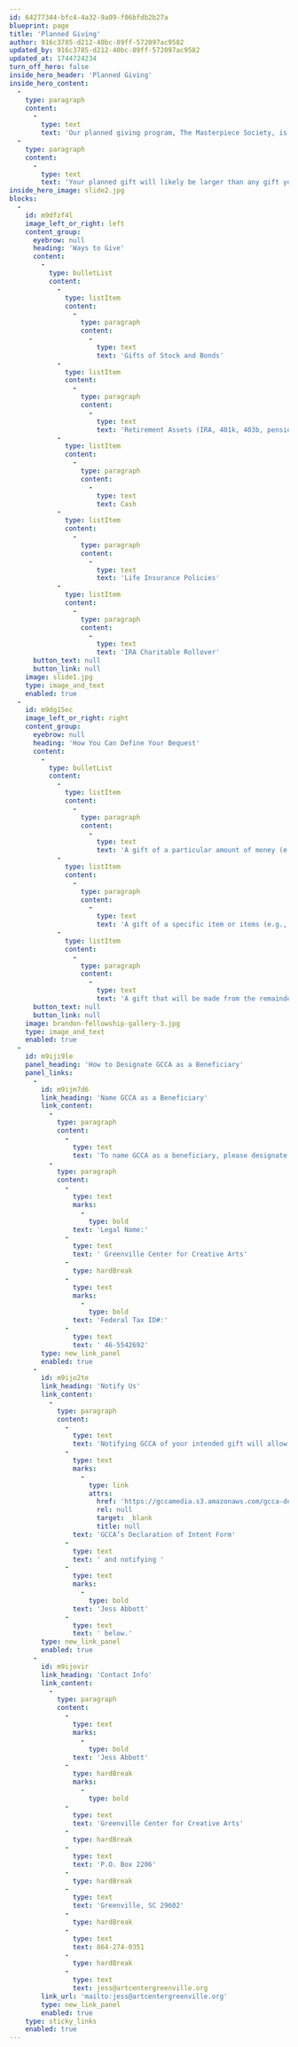 ```yaml
---
id: 64277344-bfc4-4a32-9a09-f06bfdb2b27a
blueprint: page
title: 'Planned Giving'
author: 916c3785-d212-40bc-89ff-572097ac9582
updated_by: 916c3785-d212-40bc-89ff-572097ac9582
updated_at: 1744724234
turn_off_hero: false
inside_hero_header: 'Planned Giving'
inside_hero_content:
  -
    type: paragraph
    content:
      -
        type: text
        text: 'Our planned giving program, The Masterpiece Society, is a special group of donors who dream of making a difference beyond their lifetime. Consider joining this visionary group by including GCCA in your bequest or other estate plans. Your gift will make a lasting impact, creating life-changing arts experiences for many generations to come.'
  -
    type: paragraph
    content:
      -
        type: text
        text: 'Your planned gift will likely be larger than any gift you could make during your lifetime. The Masterpiece Society allows us to recognize your generosity now, for the incredible gift you will make later. You will keep control over your bequest assets should you need them during your lifetime, and you may modify your gift at any time, should your circumstances or desires change.'
inside_hero_image: slide2.jpg
blocks:
  -
    id: m9dfzf4l
    image_left_or_right: left
    content_group:
      eyebrow: null
      heading: 'Ways to Give'
      content:
        -
          type: bulletList
          content:
            -
              type: listItem
              content:
                -
                  type: paragraph
                  content:
                    -
                      type: text
                      text: 'Gifts of Stock and Bonds'
            -
              type: listItem
              content:
                -
                  type: paragraph
                  content:
                    -
                      type: text
                      text: 'Retirement Assets (IRA, 401k, 403b, pension, or other tax deferred plan)'
            -
              type: listItem
              content:
                -
                  type: paragraph
                  content:
                    -
                      type: text
                      text: Cash
            -
              type: listItem
              content:
                -
                  type: paragraph
                  content:
                    -
                      type: text
                      text: 'Life Insurance Policies'
            -
              type: listItem
              content:
                -
                  type: paragraph
                  content:
                    -
                      type: text
                      text: 'IRA Charitable Rollover'
      button_text: null
      button_link: null
    image: slide1.jpg
    type: image_and_text
    enabled: true
  -
    id: m9dg15ec
    image_left_or_right: right
    content_group:
      eyebrow: null
      heading: 'How You Can Define Your Bequest'
      content:
        -
          type: bulletList
          content:
            -
              type: listItem
              content:
                -
                  type: paragraph
                  content:
                    -
                      type: text
                      text: 'A gift of a particular amount of money (e.g., $250,000).'
            -
              type: listItem
              content:
                -
                  type: paragraph
                  content:
                    -
                      type: text
                      text: 'A gift of a specific item or items (e.g., 1,000 shares of ABC Corporation).'
            -
              type: listItem
              content:
                -
                  type: paragraph
                  content:
                    -
                      type: text
                      text: 'A gift that will be made from the remainder of your estate once all other bequests, debts, and taxes have been paid (e.g., you give 25% of the rest, residue, and remainder of your estate). Often called a “residuary bequest,” this approach assures that your family will be taken care of before your estate makes a bequest to GCCA.'
      button_text: null
      button_link: null
    image: brandon-fellowship-gallery-3.jpg
    type: image_and_text
    enabled: true
  -
    id: m9iji9le
    panel_heading: 'How to Designate GCCA as a Beneficiary'
    panel_links:
      -
        id: m9ijm7d6
        link_heading: 'Name GCCA as a Beneficiary'
        link_content:
          -
            type: paragraph
            content:
              -
                type: text
                text: 'To name GCCA as a beneficiary, please designate your gift as follows:'
          -
            type: paragraph
            content:
              -
                type: text
                marks:
                  -
                    type: bold
                text: 'Legal Name:'
              -
                type: text
                text: ' Greenville Center for Creative Arts'
              -
                type: hardBreak
              -
                type: text
                marks:
                  -
                    type: bold
                text: 'Federal Tax ID#:'
              -
                type: text
                text: ' 46-5542692'
        type: new_link_panel
        enabled: true
      -
        id: m9ijo2te
        link_heading: 'Notify Us'
        link_content:
          -
            type: paragraph
            content:
              -
                type: text
                text: 'Notifying GCCA of your intended gift will allow us to honor your wishes and ensure that we maximize your gift’s impact. Please let us know your wishes by completing '
              -
                type: text
                marks:
                  -
                    type: link
                    attrs:
                      href: 'https://gccamedia.s3.amazonaws.com/gcca-declaration-of-intent-form.pdf'
                      rel: null
                      target: _blank
                      title: null
                text: 'GCCA’s Declaration of Intent Form'
              -
                type: text
                text: ' and notifying '
              -
                type: text
                marks:
                  -
                    type: bold
                text: 'Jess Abbott'
              -
                type: text
                text: ' below.'
        type: new_link_panel
        enabled: true
      -
        id: m9ijovir
        link_heading: 'Contact Info'
        link_content:
          -
            type: paragraph
            content:
              -
                type: text
                marks:
                  -
                    type: bold
                text: 'Jess Abbott'
              -
                type: hardBreak
                marks:
                  -
                    type: bold
              -
                type: text
                text: 'Greenville Center for Creative Arts'
              -
                type: hardBreak
              -
                type: text
                text: 'P.O. Box 2206'
              -
                type: hardBreak
              -
                type: text
                text: 'Greenville, SC 29602'
              -
                type: hardBreak
              -
                type: text
                text: 864-274-0351
              -
                type: hardBreak
              -
                type: text
                text: jess@artcentergreenville.org
        link_url: 'mailto:jess@artcentergreenville.org'
        type: new_link_panel
        enabled: true
    type: sticky_links
    enabled: true
---
```

